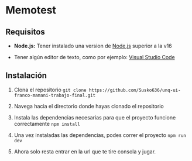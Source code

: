 # Memotest

## Requisitos 

* **Node.js:** Tener instalado una version de [Node.js](https://nodejs.org/en) superior a la v16

* Tener algún editor de texto, como por ejemplo: [Visual Studio Code](https://code.visualstudio.com/)

## Instalación

1. Clona el repositorio
   ```git clone https://github.com/Susko636/unq-ui-franco-mamani-trabajo-final.git```

2. Navega hacia el directorio donde hayas clonado el repositorio

3. Instala las dependencias necesarias para que el proyecto funcione correctamente
  ```npm install```

4. Una vez instaladas las dependencias, podes correr el proyecto
  ```npm run dev```

5. Ahora solo resta entrar en la url que te tire consola y jugar.
